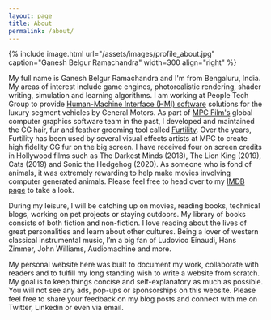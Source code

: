 ```yaml
---
layout: page
title: About
permalink: /about/
---
```


{% include image.html url="/assets/images/profile_about.jpg" caption="Ganesh Belgur Ramachandra" width=300 align="right" %}

My full name is Ganesh Belgur Ramachandra and I'm from Bengaluru, India. My areas of interest include game engines, photorealistic rendering, shader writing, simulation and learning algorithms. I am working at People Tech Group to provide <a href="https://www.rampgroup.com/casestudy_generalmotors.html">Human-Machine Interface (HMI) software</a> solutions for the luxury segment vehicles by General Motors. As part of <a href="https://www.mpcfilm.com/">MPC Film's</a> global computer graphics software team in the past, I developed and maintained the CG hair, fur and feather grooming tool called <a href="https://www.mpc-rnd.com/technology/furtility">Furtility</a>. Over the years, Furtility has been used by several visual effects artists at MPC to create high fidelity CG fur on the big screen. I have received four on screen credits in Hollywood films such as The Darkest Minds (2018), The Lion King (2019), Cats (2019) and Sonic the Hedgehog (2020). As someone who is fond of animals, it was extremely rewarding to help make movies involving computer generated animals. Please feel free to head over to my <a href="https://www.imdb.com/name/nm10166225/">IMDB page</a> to take a look.

During my leisure, I will be catching up on movies, reading books, technical blogs, working on pet projects or staying outdoors. My library of books consists of both fiction and non-fiction. I love reading about the lives of great personalities and learn about other cultures. Being a lover of western classical instrumental music, I’m a big fan of Ludovico Einaudi, Hans Zimmer, John Williams, Audiomachine and more.

My personal website here was built to document my work, collaborate with readers and to fulfill my long standing wish to write a website from scratch. My goal is to keep things concise and self-explanatory as much as possible. You will not see any ads, pop-ups or sponsorships on this website. Please feel free to share your feedback on my blog posts and connect with me on Twitter, Linkedin or even via email.
